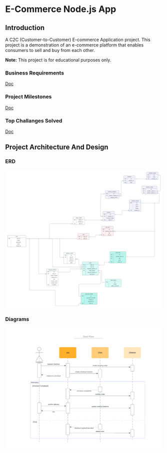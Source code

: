 # E-Commerce Node.js App

## Introduction

A C2C (Customer-to-Customer) E-commerce Application project. This project is a demonstration of an e-commerce platform that enables consumers to sell and buy from each other.

**Note:** This project is for educational purposes only.

### Business Requirements

[Doc](./requirements.md)

### Project Milestones

[Doc](./milestone.md)

### Top Challanges Solved

[Doc](./challanges.md)

## Project Architecture And Design

### ERD

![ERD](./images/ERD.png)

### Diagrams

![Deal Flow Diagram](./diagrams/deal-flow-diagram.png)
